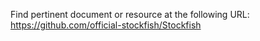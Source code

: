 Find pertinent document or resource at the following URL:
https://github.com/official-stockfish/Stockfish
